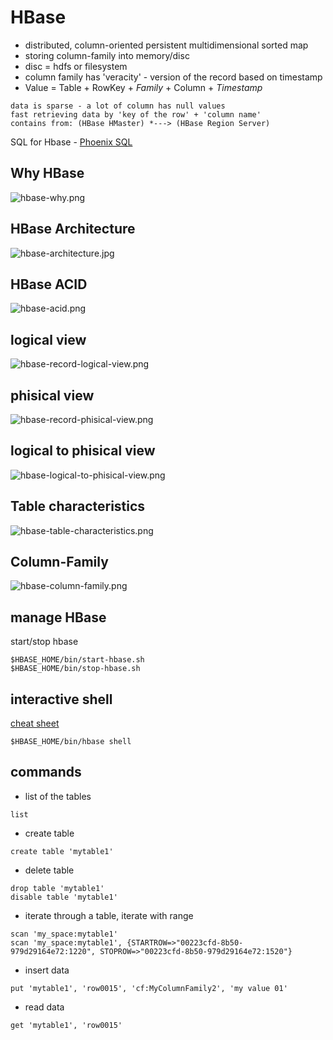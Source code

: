 # HBase
- distributed, column-oriented persistent multidimensional sorted map
- storing column-family into memory/disc
- disc = hdfs or filesystem
- column family has 'veracity' - version of the record based on timestamp
- Value = Table + RowKey + *Family* + Column + *Timestamp*

```
data is sparse - a lot of column has null values
fast retrieving data by 'key of the row' + 'column name'
contains from: (HBase HMaster) *---> (HBase Region Server)
```
SQL for Hbase - [Phoenix SQL](https://phoenix.apache.org/)


## Why HBase
![hbase-why.png](https://s19.postimg.cc/43tj55w4j/hbase-why.png)

## HBase Architecture
![hbase-architecture.jpg](https://s19.postimg.cc/uq5zufaoz/hbase-architecture.jpg)

## HBase ACID
![hbase-acid.png](https://s19.postimg.cc/7ao2orlpf/hbase-acid.png)

## logical view
![hbase-record-logical-view.png](https://s19.postimg.cc/bjssr74gz/hbase-record-logical-view.png)

## phisical view
![hbase-record-phisical-view.png](https://s19.postimg.cc/rjbgafnkj/hbase-record-phisical-view.png)

## logical to phisical view
![hbase-logical-to-phisical-view.png](https://s19.postimg.cc/dpn3lfsf7/hbase-logical-to-phisical-view.png)

## Table characteristics
![hbase-table-characteristics.png](https://s19.postimg.cc/jruqcabtv/hbase-table-characteristics.png)

## Column-Family
![hbase-column-family.png](https://s19.postimg.cc/z1ulj2mn7/hbase-column-family.png)

## manage HBase
start/stop hbase
```
$HBASE_HOME/bin/start-hbase.sh
$HBASE_HOME/bin/stop-hbase.sh
```

## interactive shell
[cheat sheet](https://learnhbase.wordpress.com/2013/03/02/hbase-shell-commands/)
```
$HBASE_HOME/bin/hbase shell
```

## commands
* list of the tables
```
list
```

* create table 
```
create table 'mytable1'
```

* delete table
```
drop table 'mytable1'
disable table 'mytable1'
```

* iterate through a table, iterate with range
```
scan 'my_space:mytable1'
scan 'my_space:mytable1', {STARTROW=>"00223cfd-8b50-979d29164e72:1220", STOPROW=>"00223cfd-8b50-979d29164e72:1520"}
```

* insert data
```
put 'mytable1', 'row0015', 'cf:MyColumnFamily2', 'my value 01'
```

* read data
```
get 'mytable1', 'row0015'
```
